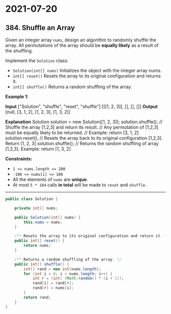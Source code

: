 # 2021-07-20

## 384. Shuffle an Array

Given an integer array `nums`, design an algorithm to randomly shuffle the array. All permutations of the array should be **equally likely** as a result of the shuffling.

Implement the `Solution` class:

- `Solution(int[] nums)` Initializes the object with the integer array nums.
- `int[] reset()` Resets the array to its original configuration and returns it.
- `int[] shuffle()` Returns a random shuffling of the array.

**Example 1:**

**Input**
\["Solution", "shuffle", "reset", "shuffle"\]
\[\[\[1, 2, 3\]\], \[\], \[\], \[\]\]
**Output**
\[null, \[3, 1, 2\], \[1, 2, 3\], \[1, 3, 2\]\]

**Explanation**
Solution solution = new Solution(\[1, 2, 3\]);
solution.shuffle(); // Shuffle the array \[1,2,3\] and return its result.
// Any permutation of \[1,2,3\] must be equally likely to be returned.
// Example: return \[3, 1, 2\]
solution.reset(); // Resets the array back to its original configuration \[1,2,3\]. Return \[1, 2, 3\]
solution.shuffle(); // Returns the random shuffling of array \[1,2,3\]. Example: return \[1, 3, 2\]

**Constraints:**

- `1 <= nums.length <= 200`
- `-106 <= nums[i] <= 106`
- All the elements of `nums` are **unique**.
- At most `5 * 104` calls **in total** will be made to `reset` and `shuffle`.

---

```java
public class Solution {

    private int[] nums;

    public Solution(int[] nums) {
        this.nums = nums;
    }

    /** Resets the array to its original configuration and return it. */
    public int[] reset() {
        return nums;
    }

    /** Returns a random shuffling of the array. */
    public int[] shuffle() {
        int[] rand = new int[nums.length];
        for (int i = 0; i < nums.length; i++) {
            int r = (int) (Math.random() * (i + 1));
            rand[i] = rand[r];
            rand[r] = nums[i];
        }
        return rand;
    }
}

```
